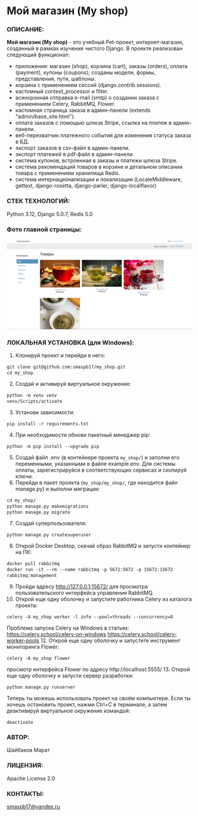 # Мой магазин (My shop)
### ОПИСАНИЕ:
**Мой магазин (My shop)** - это учебный Pet-проект, интернет-магазин, созданный
в рамках изучения чистого Django. 
В проекте реализован следующий функционал:
* приложения: магазин (shop), корзина (cart), заказы (orders), оплата 
  (payment), купоны (coupons); созданы модели, формы, представления, пути, шаблоны.
* корзина с применением сессий (django.contrib.sessions).  
* кастомный context_processor и filter.
* асинхронная отправка e-mail (smtp) о создании заказа c применением Celery, 
  RabbitMQ, Flower.
* кастомная страница заказа в админ-панели (extends "admin/base_site.html").
* оплата заказов с помощью шлюза Stripe, ссылка на платеж в админ-панели.
* веб-перехватчик платежного события для изменения статуса заказа в БД.
* экспорт заказов в csv-файл в админ-панели.
* экспорт платежей в pdf-файл в админ-панели.
* система купонов, встроенная в заказы и платежи шлюза Stripe.
* система рекомендаций товаров в корзине и детальном описании товара 
  c применением хранилища Redis.
* система интернационализации и локализации (LocaleMiddleware, gettext,
django-rosetta, django-parler, django-localflavor)

### СТЕК ТЕХНОЛОГИЙ:

Python 3.12, Django 5.0.7, Redis 5.0

### Фото главной страницы:
![img.png](img.png)

### ЛОКАЛЬНАЯ УСТАНОВКА (для Windows):

1. Клонируй проект и перейди в него:
```shell
git clone git@github.com:smaspb17/my_shop.git
cd my_shop
```
2. Создай и активируй виртуальное окружение: 
```shell
python -m venv venv
venv/Scripts/activate
```
3. Установи зависимости:
```shell
pip install -r requirements.txt
```
4. При необходимости обнови пакетный менеджер pip:
```shell
python -m pip install --upgrade pip
```
5. Создай файл .env (в контейнере проекта `my_shop/`) и заполни его 
   переменными, указанными в файле example.env. Для системы оплаты, 
   зарегистрируйся в соответствующих сервисах и скопируй ключи.
6. Перейди в пакет проекта (`my_shop/my_shop/`, где находится файл
   manage.py) и выполни миграции:
```shell
cd my_shop/
python manage.py makemigrations
python manage.py migrate
```
7. Создай суперпользователя:
```shell
python manage.py createsuperuser
```
8. Открой Docker Desktop, cкачай образ RabbitMQ и запусти контейнер на ПК:
```shell
docker pull rabbitmq
docker run -it --rm --name rabbitmq -p 5672:5672 -p 15672:15672 rabbitmq:management
```
9. Пройди адресу http://127.0.0.1:15672/ для просмотра пользовательского 
    интерфейса управления RabbitMQ.
10. Открой еще одну оболочку и запустите работника Celery из каталога проекта:
```shell
celery -A my_shop worker -l info --pool=threads --concurrency=8
```
Проблема запуска Celery на Windows в статьях:
https://celery.school/celery-on-windows
https://celery.school/celery-worker-pools
12. Открой еще одну оболочку и запустите инструмент мониторинга Flower:
```shell
celery -A my_shop flower
```
просмотр интерфейса Flower по адресу http://localhost:5555/
13. Открой еще одну оболочку и запусти сервер разработки:
```shell
python manage.py runserver
```
Теперь ты можешь использовать проект на своём компьютере. 
Если ты хочешь остановить проект, нажми Ctrl+C в терминале, 
а затем деактивируй виртуальное окружение командой:
```shell
deactivate
```

### АВТОР:
Шайбаков Марат

### ЛИЦЕНЗИЯ:
Apache License 2.0

### КОНТАКТЫ:
smaspb17@yandex.ru